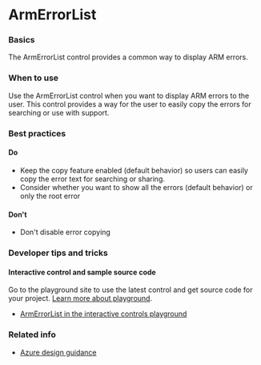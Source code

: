 ﻿# ArmErrorList

 
<a name="basics"></a>
### Basics
The ArmErrorList control provides a common way to display ARM errors.


<!-- TODO get an IMAGE to embed here -->

<!-- TODO get an SAMPLE CODE to embed here -->

 
<a name="when-to-use"></a>
### When to use
Use the ArmErrorList control when you want to display ARM errors to the user.  This control provides a way for the user to easily copy the errors for searching or use with support. 


 
<a name="best-practices"></a>
### Best practices

<a name="best-practices-do"></a>
#### Do

* Keep the copy feature enabled (default behavior) so users can easily copy the error text for searching or sharing.
* Consider whether you want to show all the errors (default behavior) or only the root error

<a name="best-practices-don-t"></a>
#### Don&#39;t

* Don't disable error copying



 
<a name="developer-tips-and-tricks"></a>
### Developer tips and tricks



<a name="developer-tips-and-tricks-interactive-control-and-sample-source-code"></a>
#### Interactive control and sample source code
Go to the playground site to use the latest control and get source code for your project.  [Learn more about playground](./top-extensions-controls-playground.md).

*  <a href="https://ms.portal.azure.com/?Microsoft_Azure_Playground=true#blade/Microsoft_Azure_Playground/ControlsIndexBlade/ArmErrorList_create_Playground" target="_blank">ArmErrorList in the interactive controls playground</a>




 
<a name="related-info"></a>
### Related info

<!-- TODO link to Figma -->

* [Azure design guidance](http://aka.ms/portalfx/design)


